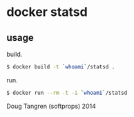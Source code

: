 # docker statsd

## usage

build.

```bash
$ docker build -t `whoami`/statsd .
```

run.

```bash
$ docker run --rm -t -i `whoami`/statsd
```

Doug Tangren (softprops) 2014
